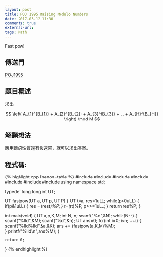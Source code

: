 ```yaml
---
layout: post
title: POJ 1995 Raising Modulo Numbers
date: 2017-03-12 11:30
comments: true
external-url:
tags: Math
---
```


Fast pow!

## 傳送門
[POJ1995](http://poj.org/problem?id=1995)

## 題目概述
求出
<center>
$$ \left( A_{1}^{B_{1}} + A_{2}^{B_{2}} + A_{3}^{B_{3}} + ... + A_{H}^{B_{H}} \right) \mod M $$
</center>

## 解題想法
應用餘的性質還有快速冪，就可以求出答案。

## 程式碼:

{% highlight cpp linenos=table %}
#include <iostream>
#include <vector>
#include <algorithm>
#include <string>
#include <cstdio>
#include <cstdlib>
#include <cstdlib>
using namespace std;

typedef long long int UT;

UT fastpow(UT a, UT p, UT P) {
    UT t=a, res=1uLL;
    while(p>0uLL) {
        if(p&1uLL) {
            res = (res*t)%P;
        }
        t=(t*t)%P;
        p>>=1uLL;
    }
    return res%P;
}

int main(void) {
    UT a,p,K,M;
    int N, n;
    scanf("%d",&N);
    while(N--) {
        scanf("%lld",&M);
        scanf("%d",&n);
        UT ans=0;
        for(int i=0; i<n; ++i) {
            scanf("%lld%lld",&a,&K);
            ans += (fastpow(a,K,M)%M);                             
        }
        printf("%lld\n",ans%M);
    }
    
    return 0;
}
{% endhighlight %}

